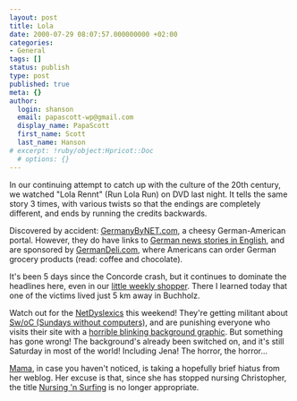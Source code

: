 ```yaml
---
layout: post
title: Lola
date: 2000-07-29 08:07:57.000000000 +02:00
categories:
- General
tags: []
status: publish
type: post
published: true
meta: {}
author:
  login: shanson
  email: papascott-wp@gmail.com
  display_name: PapaScott
  first_name: Scott
  last_name: Hanson
# excerpt: !ruby/object:Hpricot::Doc
  # options: {}
---
```

<p>In our continuing attempt to catch up with the culture of the 20th century, we watched "Lola Rennt" (Run Lola Run) on DVD last night. It tells the same story 3 times, with various twists so that the endings are completely different, and ends by running the credits backwards.</p>
<p>Discovered by accident: <a href="http://WWW.GermanyByNET.com">GermanyByNET.com</a>, a cheesy German-American portal. However, they do have links to <a href="http://www.GermanyByNET.com/newsbot.asp?mode=AFP">German news stories in English</a>, and are sponsored by <a href="http://www.GermanDeli.com">GermanDeli.com</a>, where Americans can order German grocery products (read: coffee and chocolate).</p>
<p>It's been 5 days since the Concorde crash, but it continues to dominate the headlines here, even in our <a href="http://www.kreiszeitung-wochenblatt.de">little weekly shopper</a>. There I learned today that one of the victims lived just 5 km away in Buchholz.</p>
<p>Watch out for the <a href="http://netdyslexia.editthispage.com/">NetDyslexics</a> this weekend! They're getting militant about <a href="http://netdyslexia.editthispage.com/swoc">Sw/oC (Sundays without computers)</a>, and are punishing everyone who visits their site with a <a href="http://static.userland.com/images/netdyslexia/alien.gif">horrible blinking background graphic</a>. But something has gone wrong! The background's already been switched on, and it's still Saturday in most of the world! Including Jena! The horror, the horror...</p>
<p><a href="http://Mama.editthispage.com">Mama</a>, in case you haven't noticed, is taking a hopefully brief hiatus from her weblog. Her excuse is that, since she has stopped nursing Christopher, the title <a href="http://Mama.editthispage.com">Nursing 'n Surfing</a> is no longer appropriate.</p>
